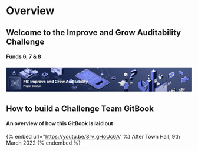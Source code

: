 # Overview

## Welcome to the Improve and Grow Auditability Challenge&#x20;

#### Funds 6, 7 & 8

![](<.gitbook/assets/2022-03-09 (1).png>)

## How to build a Challenge Team GitBook

#### An overview of how this GitBook is laid out

{% embed url="https://youtu.be/8rv_gHoUc6A" %}
After Town Hall, 9th March 2022
{% endembed %}

